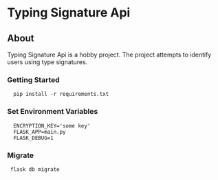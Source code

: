 # Typing Signature Api

## About
Typing Signature Api is a hobby project. The project attempts to identify users using type signatures.

### Getting Started
```
  pip install -r requirements.txt
```

### Set Environment Variables
```
  ENCRYPTION_KEY='some key'
  FLASK_APP=main.py
  FLASK_DEBUG=1
```

### Migrate
```
 flask db migrate
```

